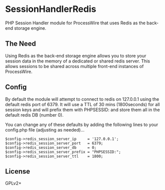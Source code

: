 SessionHandlerRedis
===================

PHP Session Handler module for ProcessWire that uses Redis as the back-end storage engine.


The Need
--------

Using Redis as the back-end storage engine allows you to store your session data in the memory of a dedicated or shared
redis server. This allows sessions to be shared across multiple front-end instances of ProcessWire.


Config
------

By default the module will attempt to connect to redis on 127.0.0.1 using the default redis port of 6379. It will use
a TTL of 30 mins (1800seconds) for all session keys and will prefix them with PHPSESSID: and store them all in the
default redis DB (number 0).

You can change any of these defaults by adding the following lines to your config.php file (adjusting as needed)...

    $config->redis_session_server_ip     = '127.0.0.1';
    $config->redis_session_server_port   = 6379;
    $config->redis_session_server_db     = 0;
    $config->redis_session_server_prefix = "PHPSESSID:";
    $config->redis_session_server_ttl    = 1800;


License
-------

GPLv2+
